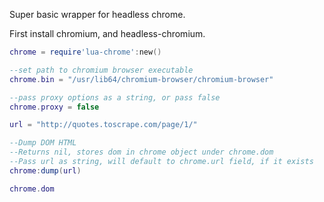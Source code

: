 Super basic wrapper for headless chrome.

First install chromium, and headless-chromium.

```lua
chrome = require'lua-chrome':new()

--set path to chromium browser executable
chrome.bin = "/usr/lib64/chromium-browser/chromium-browser" 

--pass proxy options as a string, or pass false 
chrome.proxy = false

url = "http://quotes.toscrape.com/page/1/"

--Dump DOM HTML
--Returns nil, stores dom in chrome object under chrome.dom
--Pass url as string, will default to chrome.url field, if it exists
chrome:dump(url) 

chrome.dom

```
